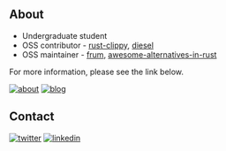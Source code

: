 [about]: https://img.shields.io/static/v1?label=&message=About&color=585858&logo=notion
[blog]: https://img.shields.io/static/v1?label=&message=Blog&color=585858&logo=hugo
[twitter]: https://img.shields.io/static/v1?label=&message=Twitter&&color=585858&logo=twitter
[linkedin]: https://img.shields.io/static/v1?label=&message=LinkedIn&&color=585858&logo=linkedin
[rust-clippy]: https://github.com/rust-lang/rust-clippy
[diesel]: https://github.com/diesel-rs/diesel
[frum]: https://github.com/TaKO8Ki/frum
[awesome-alternatives-in-rust]: https://github.com/TaKO8Ki/awesome-alternatives-in-rust

## About

- Undergraduate student
- OSS contributor - [rust-clippy], [diesel]
- OSS maintainer - [frum], [awesome-alternatives-in-rust]

For more information, please see the link below.

[![about]](https://tako8ki.notion.site/TaKO8Ki-Profile-cfe263b5f0414a90b10369468bcb0ee5) [![blog]](http://blog.tako8ki.me/)

## Contact

[![twitter]](https://twitter.com/TaKOBKi) [![linkedin]](https://www.linkedin.com/in/tako8ki)
